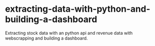 # extracting-data-with-python-and-building-a-dashboard
Extracting stock data with an python api and revenue data with webscrapping and building a dashboard.
